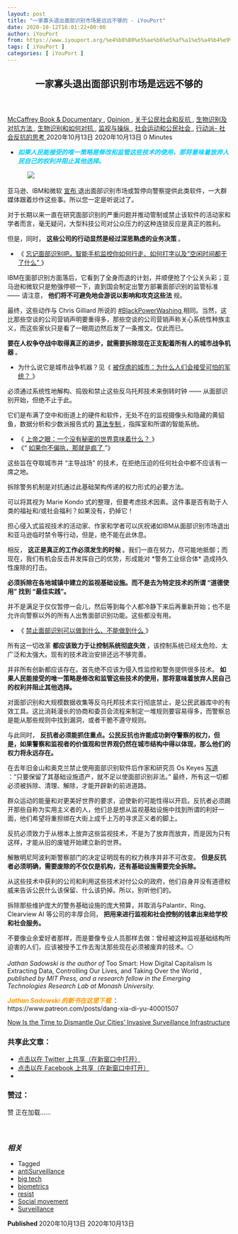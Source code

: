 ```yaml
---
layout: post
title: "一家寡头退出面部识别市场是远远不够的 - iYouPort"
date: 2020-10-12T16:01:22+00:00
author: iYouPort
from: https://www.iyouport.org/%e4%b8%80%e5%ae%b6%e5%af%a1%e5%a4%b4%e9%80%80%e5%87%ba%e9%9d%a2%e9%83%a8%e8%af%86%e5%88%ab%e5%b8%82%e5%9c%ba%e6%98%af%e8%bf%9c%e8%bf%9c%e4%b8%8d%e5%a4%9f%e7%9a%84/
tags: [ iYouPort ]
categories: [ iYouPort ]
---
```


<article class="post-14606 post type-post status-publish format-standard has-post-thumbnail hentry category-book-documentary category-opinion category-45 category-91 category-92 category-20 category-32 category-33 tag-antisurveillance tag-big-tech tag-biometrics tag-resist tag-social-movement tag-surveillance" id="post-14606">
 <header class="entry-header">
  <h1 class="entry-title">
   一家寡头退出面部识别市场是远远不够的
  </h1>
 </header>
 <div class="entry-meta">
  <span class="byline">
   <a href="https://www.iyouport.org/author/don-evans/" rel="author" title="由McCaffrey发布">
    McCaffrey
   </a>
  </span>
  <span class="cat-links">
   <a href="https://www.iyouport.org/category/book-documentary/" rel="category tag">
    Book &amp; Documentary
   </a>
   ,
   <a href="https://www.iyouport.org/category/opinion/" rel="category tag">
    Opinion
   </a>
   ,
   <a href="https://www.iyouport.org/category/%e5%85%b3%e4%ba%8e%e5%85%ac%e6%b0%91%e7%a4%be%e4%bc%9a%e5%92%8c%e5%8f%8d%e6%8a%97/" rel="category tag">
    关于公民社会和反抗
   </a>
   ,
   <a href="https://www.iyouport.org/category/%e7%94%9f%e7%89%a9%e8%af%86%e5%88%ab%e5%8f%8a%e5%af%b9%e6%8a%97%e6%96%b9%e6%b3%95/" rel="category tag">
    生物识别及对抗方法
   </a>
   ,
   <a href="https://www.iyouport.org/category/%e7%94%9f%e7%89%a9%e8%af%86%e5%88%ab/" rel="category tag">
    生物识别和如何对抗
   </a>
   ,
   <a href="https://www.iyouport.org/category/%e7%9b%91%e8%a7%86%e4%b8%8e%e6%93%8d%e7%ba%b5/" rel="category tag">
    监视与操纵
   </a>
   ,
   <a href="https://www.iyouport.org/category/%e7%a4%be%e4%bc%9a%e8%bf%90%e5%8a%a8%e5%92%8c%e5%85%ac%e6%b0%91%e7%a4%be%e4%bc%9a/" rel="category tag">
    社会运动和公民社会
   </a>
   ,
   <a href="https://www.iyouport.org/category/%e8%a1%8c%e5%8a%a8%e6%b4%be-%e7%a4%be%e4%bc%9a%e5%8f%8d%e6%8a%97%e7%9a%84%e6%80%9d%e8%80%83/" rel="category tag">
    行动派- 社会反抗的思考
   </a>
  </span>
  <span class="published-on">
   <time class="entry-date published" datetime="2020-10-13T00:01:22+08:00">
    2020年10月13日
   </time>
   <time class="updated" datetime="2020-10-13T00:01:11+08:00">
    2020年10月13日
   </time>
  </span>
  <span class="word-count">
   0 Minutes
  </span>
 </div>
 <div class="entry-content">
  <ul>
   <li class="graf graf--p">
    <span style="color: #00ccff;">
     <em>
      <strong>
       如果人民能接受的唯一策略是修改和监管这些技术的使用，那将意味着放弃人民自己的权利并阻止其他选择。
      </strong>
     </em>
    </span>
   </li>
  </ul>
  <figure class="graf graf--figure">
   <img class="graf-image aligncenter jetpack-lazy-image" data-height="2002" data-image-id="0*UZEToQYo13wkbHE4.jpeg" data-lazy-src="https://i1.wp.com/cdn-images-1.medium.com/max/1067/0*UZEToQYo13wkbHE4.jpeg?w=1100&amp;is-pending-load=1#038;ssl=1" data-recalc-dims="1" data-width="2600" src="https://i1.wp.com/cdn-images-1.medium.com/max/1067/0*UZEToQYo13wkbHE4.jpeg?w=1100&amp;ssl=1" srcset="data:image/gif;base64,R0lGODlhAQABAIAAAAAAAP///yH5BAEAAAAALAAAAAABAAEAAAIBRAA7"/>
   <noscript>
    <img class="graf-image aligncenter" data-height="2002" data-image-id="0*UZEToQYo13wkbHE4.jpeg" data-recalc-dims="1" data-width="2600" src="https://i1.wp.com/cdn-images-1.medium.com/max/1067/0*UZEToQYo13wkbHE4.jpeg?w=1100&amp;ssl=1"/>
   </noscript>
  </figure>
  <p class="graf graf--p">
   亚马逊、IBM和微软
   <a class="markup--anchor markup--p-anchor" data-href="https://onezero.medium.com/how-a-2018-research-paper-led-to-amazon-and-ibm-curbing-their-facial-recognition-programs-db9d6cb8a420" href="https://onezero.medium.com/how-a-2018-research-paper-led-to-amazon-and-ibm-curbing-their-facial-recognition-programs-db9d6cb8a420" rel="noopener noreferrer" target="_blank">
    宣布
   </a>
   退出面部识别市场或暂停向警察提供此类软件，一大群媒体跟着炒作这些事。所以您一定是听说过了。
  </p>
  <p class="graf graf--p">
   对于长期以来一直在研究面部识别的严重问题并推动管制或禁止该软件的活动家和学者而言，毫无疑问，大型科技公司对公众压力的这种连锁反应是真正的胜利。
  </p>
  <p class="graf graf--p">
   但是，同时，
   <strong class="markup--strong markup--p-strong">
    这些公司的行动显然是经过深思熟虑的业务决策
   </strong>
   。
  </p>
  <ul class="postList">
   <li class="graf graf--li">
    《
    <a class="markup--anchor markup--li-anchor" data-href="https://www.iyouport.org/%e5%bf%98%e8%ae%b0%e9%9d%a2%e9%83%a8%e8%af%86%e5%88%ab%e5%90%a7%ef%bc%8c%e6%99%ba%e8%83%bd%e6%89%8b%e6%9c%ba%e7%9b%91%e6%8e%a7%e4%bd%a0%e5%a6%82%e4%bd%95%e8%a1%8c%e8%b5%b0%e3%80%81%e5%a6%82%e4%bd%95/" href="https://www.iyouport.org/%e5%bf%98%e8%ae%b0%e9%9d%a2%e9%83%a8%e8%af%86%e5%88%ab%e5%90%a7%ef%bc%8c%e6%99%ba%e8%83%bd%e6%89%8b%e6%9c%ba%e7%9b%91%e6%8e%a7%e4%bd%a0%e5%a6%82%e4%bd%95%e8%a1%8c%e8%b5%b0%e3%80%81%e5%a6%82%e4%bd%95/" rel="noopener noreferrer" target="_blank">
     忘记面部识别吧，智能手机监控你如何行走、如何打字以及”空闲时间都干了什么”
    </a>
    》
   </li>
  </ul>
  <p class="graf graf--p">
   IBM在面部识别方面落后，它看到了全身而退的计划，并顺便抢了个公关头彩；亚马逊和微软只是勉强停顿一下，直到国会制定出警方部署面部识别的监管标准 —— 请注意，
   <strong class="markup--strong markup--p-strong">
    他们将不可避免地会游说以影响和攻克这些法
   </strong>
   规。
  </p>
  <p class="graf graf--p">
   最终，这些动作与 Chris Gilliard 所说的
   <a class="markup--anchor markup--p-anchor" data-href="https://twitter.com/search?q=from%3Ahypervisible%20%23BlackPowerWashing&amp;src=typed_query" href="https://twitter.com/search?q=from%3Ahypervisible%20%23BlackPowerWashing&amp;src=typed_query" rel="noopener noreferrer" target="_blank">
    #BlackPowerWashing
   </a>
   相同。当然，这比那些空谈的公司营销声明要重得多，那些空谈的公司营销声称关心系统性种族主义，而这些家伙只是看了一眼周边然后发了一条推文。仅此而已。
  </p>
  <p class="graf graf--p">
   <strong class="markup--strong markup--p-strong">
    要在人权争夺战中取得真正的进步，就需要拆除现在正支配着所有人的城市战争机器
   </strong>
   。
  </p>
  <ul class="postList">
   <li class="graf graf--li">
    为什么说它是城市战争机器？见《
    <a class="markup--anchor markup--li-anchor" data-href="https://www.iyouport.org/%e8%a2%ab%e4%bf%98%e8%99%8f%e7%9a%84%e5%9f%8e%e5%b8%82%ef%bc%9a%e4%b8%ba%e4%bb%80%e4%b9%88%e4%ba%ba%e4%bb%ac%e4%bc%9a%e6%8e%a5%e5%8f%97%e5%8f%af%e6%80%95%e7%9a%84%e5%86%9b%e7%bb%9f%ef%bc%9f/" href="https://www.iyouport.org/%e8%a2%ab%e4%bf%98%e8%99%8f%e7%9a%84%e5%9f%8e%e5%b8%82%ef%bc%9a%e4%b8%ba%e4%bb%80%e4%b9%88%e4%ba%ba%e4%bb%ac%e4%bc%9a%e6%8e%a5%e5%8f%97%e5%8f%af%e6%80%95%e7%9a%84%e5%86%9b%e7%bb%9f%ef%bc%9f/" rel="noopener noreferrer" target="_blank">
     被俘虏的城市：为什么人们会接受可怕的军统？
    </a>
    》
   </li>
  </ul>
  <p class="graf graf--p">
   必须通过系统性地解构、捣毁和禁止这些反乌托邦技术来倒转时钟 —— 从面部识别开始，但绝不止于此。
  </p>
  <p class="graf graf--p">
   它们是布满了空中和街道上的硬件和软件，无处不在的监视摄像头和隐藏的黄貂鱼，数据分析和少数派报告式的
   <a class="markup--anchor markup--p-anchor" data-href="https://www.iyouport.org/%e6%97%a0%e5%bd%a2%e7%9a%84%e6%9e%81%e6%9d%83%e4%b8%bb%e4%b9%89/" href="https://www.iyouport.org/%e6%97%a0%e5%bd%a2%e7%9a%84%e6%9e%81%e6%9d%83%e4%b8%bb%e4%b9%89/" rel="noopener noreferrer" target="_blank">
    算法专制
   </a>
   ，指挥室和所谓的智能系统。
  </p>
  <ul class="postList">
   <li class="graf graf--li">
    《
    <a class="markup--anchor markup--li-anchor" data-href="https://www.iyouport.org/%e4%b8%8a%e5%b8%9d%e4%b9%8b%e7%9c%bc%ef%bc%9a%e4%b8%80%e4%b8%aa%e6%b2%a1%e6%9c%89%e7%a7%98%e5%af%86%e7%9a%84%e4%b8%96%e7%95%8c%e6%84%8f%e5%91%b3%e7%9d%80%e4%bb%80%e4%b9%88%ef%bc%9f/" href="https://www.iyouport.org/%e4%b8%8a%e5%b8%9d%e4%b9%8b%e7%9c%bc%ef%bc%9a%e4%b8%80%e4%b8%aa%e6%b2%a1%e6%9c%89%e7%a7%98%e5%af%86%e7%9a%84%e4%b8%96%e7%95%8c%e6%84%8f%e5%91%b3%e7%9d%80%e4%bb%80%e4%b9%88%ef%bc%9f/" rel="noopener noreferrer" target="_blank">
     上帝之眼：一个没有秘密的世界意味着什么？
    </a>
    》
   </li>
   <li class="graf graf--li">
    《“
    <a class="markup--anchor markup--li-anchor" data-href="https://www.iyouport.org/%e5%a6%82%e6%9e%9c%e4%bd%a0%e4%b8%8d%e5%81%8f%e6%89%a7%ef%bc%8c%e9%82%a3%e5%b0%b1%e6%98%af%e7%96%af%e4%ba%86/" href="https://www.iyouport.org/%e5%a6%82%e6%9e%9c%e4%bd%a0%e4%b8%8d%e5%81%8f%e6%89%a7%ef%bc%8c%e9%82%a3%e5%b0%b1%e6%98%af%e7%96%af%e4%ba%86/" rel="noopener noreferrer" target="_blank">
     如果你不偏执，那就是疯了
    </a>
    ”》
   </li>
  </ul>
  <p class="graf graf--p">
   这些旨在夺取城市并 “主导战场” 的技术，在拒绝压迫的任何社会中都不应该有一席之地。
  </p>
  <p class="graf graf--p">
   拆除警务机制是对抗通过此基础架构传递的权力形式的必要方法。
  </p>
  <p class="graf graf--p">
   可以将其视为 Marie Kondo 式的整理，但要考虑技术因素。这件事是否有助于人类的福祉和/或社会福利？如果没有，扔掉它！
  </p>
  <p class="graf graf--p">
   担心侵入式监视技术的活动家、作家和学者可以庆祝诸如IBM从面部识别市场退出和亚马逊临时禁令等行动，但是，绝不能在此休息。
  </p>
  <p class="graf graf--p">
   相反，
   <strong class="markup--strong markup--p-strong">
    这正是真正的工作必须发生的时候
   </strong>
   。我们一直在努力，尽可能地抵御；而现在，我们有机会反击并发挥自己的优势，形成能对 *警务工业综合体* 造成持久性废除的打击。
  </p>
  <p class="graf graf--p">
   <strong class="markup--strong markup--p-strong">
    必须拆除在各地城镇中建立的监视基础设施。而不是去为特定技术的所谓 “道德使用” 找到 “最佳实践”。
   </strong>
  </p>
  <p class="graf graf--p">
   并不是满足于仅仅暂停一会儿，然后等到每个人都冷静下来后再重新开始；也不是允许向警察以外的所有人出售面部识别功能。这些都没有用。
  </p>
  <ul class="postList">
   <li class="graf graf--li">
    《
    <a class="markup--anchor markup--li-anchor" data-href="https://www.iyouport.org/%e7%a6%81%e6%ad%a2%e9%9d%a2%e9%83%a8%e8%af%86%e5%88%ab%e5%8f%af%e4%bb%a5%e5%81%9a%e5%88%b0%e4%bb%80%e4%b9%88%e3%80%81%e4%b8%8d%e8%83%bd%e5%81%9a%e5%88%b0%e4%bb%80%e4%b9%88/" href="https://www.iyouport.org/%e7%a6%81%e6%ad%a2%e9%9d%a2%e9%83%a8%e8%af%86%e5%88%ab%e5%8f%af%e4%bb%a5%e5%81%9a%e5%88%b0%e4%bb%80%e4%b9%88%e3%80%81%e4%b8%8d%e8%83%bd%e5%81%9a%e5%88%b0%e4%bb%80%e4%b9%88/" rel="noopener noreferrer" target="_blank">
     禁止面部识别可以做到什么、不能做到什么
    </a>
    》
   </li>
  </ul>
  <p class="graf graf--p">
   所有这一切改革
   <strong class="markup--strong markup--p-strong">
    都应该致力于让控制系统彻底失效
   </strong>
   ，该控制系统已经太危险、太广泛和太强大。现有的技术政治安排还远不够完善。
  </p>
  <p class="graf graf--p">
   并非所有创新都应该存在。首先绝不应该为侵入性监控和警务提供很多技术。
   <strong class="markup--strong markup--p-strong">
    如果人民能接受的唯一策略是修改和监管这些技术的使用，那将意味着放弃人民自己的权利并阻止其他选择。
   </strong>
  </p>
  <p class="graf graf--p">
   对面部识别和大规模数据收集等反乌托邦技术实行彻底禁止，是公民武器库中的有效工具。这比消耗漫长的协商和委员会流程来制定一堆规则要容易得多，而警察总是能从那些规则中找到漏洞，或者干脆不遵守规则。
  </p>
  <p class="graf graf--p">
   与此同时，
   <strong class="markup--strong markup--p-strong">
    反抗者必须能抓住重点。公民反抗也许能成功剥夺警察的权力，但是，如果警察和监视者的价值观和世界观仍然在城市结构中得以体现，那么他们的权力将永远存在。
   </strong>
  </p>
  <p class="graf graf--p">
   在去年旧金山和奥克兰禁止使用面部识别软件后作家和研究员 Os Keyes
   <a class="markup--anchor markup--p-anchor" data-href="https://reallifemag.com/the-bones-we-leave-behind/" href="https://reallifemag.com/the-bones-we-leave-behind/" rel="noopener noreferrer" target="_blank">
    写道
   </a>
   ：“只要保留了其基础设施遗产，就不足以使面部识别非法。” 最终，所有这一切都必须被拆除、清理、解除，才能开辟新的前进道路。
  </p>
  <p class="graf graf--p">
   群众运动的能量和对更美好世界的要求，迫使新的可能性得以开启。反抗者必须踢开那些自称为实用主义者的人，他们总是想从监视基础设施中找到所谓的利好一面，他们希望将重担绑在大街上成千上万的寻求正义者的脚上。
  </p>
  <p class="graf graf--p">
   反抗必须致力于从根本上放弃这些监视技术，不是为了放弃而放弃，而是因为只有这样，才能从旧的废墟开始建立新的世界。
  </p>
  <p class="graf graf--p">
   解散明尼阿波利斯警察部门的决定证明现有的权力秩序并非不可改变。
   <strong class="markup--strong markup--p-strong">
    但是反抗者必须明确，需要废除的不仅仅是机构，还有基础设施需要完全拆除。
   </strong>
  </p>
  <p class="graf graf--p">
   从这些技术中获利的公司和利用这些技术对付公众的政府，他们自身并没有道德权威来告诉公民什么该保留、什么该扔掉。所以，别听他们的。
  </p>
  <p class="graf graf--p">
   拆除那些维护庞大的警务基础设施的庞大预算，并取消与Palantir、Ring、Clearview AI 等公司的丰厚合同，
   <strong class="markup--strong markup--p-strong">
    把用来进行监视和社会控制的钱拿出来给学校和社会服务。
   </strong>
  </p>
  <p class="graf graf--p">
   不要像业余爱好者那样，而是要像专业人员那样去做：曾经被这种监视基础结构所迫害的人们，应该被授予工作去淘汰那些现在必须被废弃的技术。⚪️
  </p>
  <p class="graf graf--p">
   <em class="markup--em markup--p-em">
    Jathan Sadowski is the author of
   </em>
   Too Smart: How Digital Capitalism Is Extracting Data, Controlling Our Lives, and Taking Over the World
   <em class="markup--em markup--p-em">
    , published by MIT Press, and a research fellow in the Emerging Technologies Research Lab at Monash University.
   </em>
  </p>
  <p class="graf graf--p">
   <span style="color: #ff9900;">
    <em>
     <strong>
      Jathan Sadowski 的新书在这里下载
     </strong>
    </em>
   </span>
   ：https://www.patreon.com/posts/dang-xia-di-yu-40001507
  </p>
  <p class="graf graf--p">
   <a class="markup--anchor markup--p-anchor" data-href="https://onezero.medium.com/now-is-the-time-to-dismantle-our-cities-invasive-surveillance-infrastructure-2c34c309b4fe" href="https://onezero.medium.com/now-is-the-time-to-dismantle-our-cities-invasive-surveillance-infrastructure-2c34c309b4fe" rel="noopener noreferrer" target="_blank">
    Now Is the Time to Dismantle Our Cities’ Invasive Surveillance Infrastructure
   </a>
  </p>
  <div id="atatags-1611829871-5f85114fb2dc1">
  </div>
  <div class="sharedaddy sd-sharing-enabled">
   <div class="robots-nocontent sd-block sd-social sd-social-icon sd-sharing">
    <h3 class="sd-title">
     共享此文章：
    </h3>
    <div class="sd-content">
     <ul>
      <li class="share-twitter">
       <a class="share-twitter sd-button share-icon no-text" data-shared="sharing-twitter-14606" href="https://www.iyouport.org/%e4%b8%80%e5%ae%b6%e5%af%a1%e5%a4%b4%e9%80%80%e5%87%ba%e9%9d%a2%e9%83%a8%e8%af%86%e5%88%ab%e5%b8%82%e5%9c%ba%e6%98%af%e8%bf%9c%e8%bf%9c%e4%b8%8d%e5%a4%9f%e7%9a%84/?share=twitter" rel="nofollow noopener noreferrer" target="_blank" title="点击以在 Twitter 上共享">
        <span>
        </span>
        <span class="sharing-screen-reader-text">
         点击以在 Twitter 上共享（在新窗口中打开）
        </span>
       </a>
      </li>
      <li class="share-facebook">
       <a class="share-facebook sd-button share-icon no-text" data-shared="sharing-facebook-14606" href="https://www.iyouport.org/%e4%b8%80%e5%ae%b6%e5%af%a1%e5%a4%b4%e9%80%80%e5%87%ba%e9%9d%a2%e9%83%a8%e8%af%86%e5%88%ab%e5%b8%82%e5%9c%ba%e6%98%af%e8%bf%9c%e8%bf%9c%e4%b8%8d%e5%a4%9f%e7%9a%84/?share=facebook" rel="nofollow noopener noreferrer" target="_blank" title="点击以在 Facebook 上共享">
        <span>
        </span>
        <span class="sharing-screen-reader-text">
         点击以在 Facebook 上共享（在新窗口中打开）
        </span>
       </a>
      </li>
      <li class="share-end">
      </li>
     </ul>
    </div>
   </div>
  </div>
  <div class="sharedaddy sd-block sd-like jetpack-likes-widget-wrapper jetpack-likes-widget-unloaded" data-name="like-post-frame-161182987-14606-5f85114fb39b8" data-src="https://widgets.wp.com/likes/#blog_id=161182987&amp;post_id=14606&amp;origin=www.iyouport.org&amp;obj_id=161182987-14606-5f85114fb39b8" id="like-post-wrapper-161182987-14606-5f85114fb39b8">
   <h3 class="sd-title">
    赞过：
   </h3>
   <div class="likes-widget-placeholder post-likes-widget-placeholder" style="height: 55px;">
    <span class="button">
     <span>
      赞
     </span>
    </span>
    <span class="loading">
     正在加载……
    </span>
   </div>
   <span class="sd-text-color">
   </span>
   <a class="sd-link-color">
   </a>
  </div>
  <div class="jp-relatedposts" id="jp-relatedposts">
   <h3 class="jp-relatedposts-headline">
    <em>
     相关
    </em>
   </h3>
  </div>
 </div>
 <div class="entry-footer">
  <ul class="post-tags light-text">
   <li>
    Tagged
   </li>
   <li>
    <a href="https://www.iyouport.org/tag/antisurveillance/" rel="tag">
     antiSurveillance
    </a>
   </li>
   <li>
    <a href="https://www.iyouport.org/tag/big-tech/" rel="tag">
     big tech
    </a>
   </li>
   <li>
    <a href="https://www.iyouport.org/tag/biometrics/" rel="tag">
     biometrics
    </a>
   </li>
   <li>
    <a href="https://www.iyouport.org/tag/resist/" rel="tag">
     resist
    </a>
   </li>
   <li>
    <a href="https://www.iyouport.org/tag/social-movement/" rel="tag">
     Social movement
    </a>
   </li>
   <li>
    <a href="https://www.iyouport.org/tag/surveillance/" rel="tag">
     Surveillance
    </a>
   </li>
  </ul>
 </div>
 <div class="entry-author-wrapper">
  <div class="site-posted-on">
   <strong>
    Published
   </strong>
   <time class="entry-date published" datetime="2020-10-13T00:01:22+08:00">
    2020年10月13日
   </time>
   <time class="updated" datetime="2020-10-13T00:01:11+08:00">
    2020年10月13日
   </time>
  </div>
 </div>
</article>

